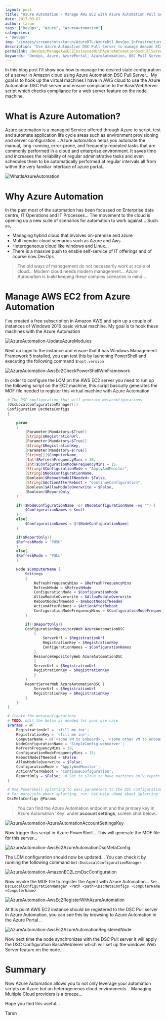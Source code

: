 ```yaml
---
layout: post
title: "Azure Automation - Manage AWS EC2 with Azure Automation Pull Server"
date: 2017-03-07
author: tarun
tags: ["DevOps", "Azure", "AzureAutomation"]
categories:
- "DevOps"
img: "/images/screenshots/tarun/AzureDTL/AzureDtl_DevOps_InfrastructureIsCode.png"
description: "Use Azure Automation DSC Pull Server to manage Amazon EC2 Instances"
permalink: /DevOps/ManageAwsEC2InstancesWithAzureAutomationDscPullServer
keywords: "DevOps, Azure, AzurePortal, AzureAutomation, DSC Pull Server, AWS EC2, PowerShell"
---
```


In this blog post I'll show you how to manage the desired state configuration of a server in Amazon cloud using Azure Automation DSC Pull Server... My goal is to hook up the virtual machines I have in AWS cloud to use the Azure Automation DSC Pull server and ensure compliance to the BasicWebServer script which checks compliance for a web server feature on the node machine.  
<!--more-->

# What is Azure Automation?
Azure automation is a managed Service offered through Azure to script, test and automate application life cycle areas such as environment provisioning and server configuration… Azure automation helps you automate the manual, long-running, error-prone, and frequently repeated tasks that are commonly performed in a cloud and enterprise environment. It saves time and increases the reliability of regular administrative tasks and even schedules them to be automatically performed at regular intervals all from within the very familiar interface of azure portal... 

![WhatIsAzureAutomation](/images/screenshots/tarun/AzureAutomation/WhatIsAzureAutomation.PNG)

# Why Azure Automation
In the past most of the automation has been focussed on Enterprise data centre, IT Operations and IT Processes… The movement to the cloud is opening up a new suite of scenarios for automation to work against… Such as,
- Managing hybrid cloud that involves on-premise and azure 
- Multi vendor cloud scenarios such as Azure and Aws
- Heterogeneous cloud like windows and Linux… 
- There is a massive push to enable self-service of IT offerings and of course now DevOps

> The old ways of management do not necessarily work at scale of cloud… Modern cloud needs modern management… *Azure Automation* is build keeping these complex scenarios in mind...

# Manage AWS EC2 from Azure Automation
I've created a free subscription in Amazon AWS and spin up a couple of instances of Windows 2016 basic virtual machine. My goal is to hook these machines with the Azure Automation 

![AzureAutomation-UpdateAzureModules](/images/screenshots/tarun/AzureAutomation/AwsEc2InstancesInAmazonConsole.PNG)

Next up login to the instance and ensure that it has Windows Management Framework 5 installed, you can test this by launching PowerShell and executing the following command `$host.version`

![AzureAutomation-AwsEc2CheckPowerShellWmFramework](/images/screenshots/tarun/AzureAutomation/AmazonEC2CheckWMF5Exists.PNG)

In order to configure the LCM on the AWS EC2 server you need to run up the following script on the EC2 machine, this script basically generates the MOF file needed to register this virtual machine with Azure Automation

``` PowerShell
 # The DSC configuration that will generate metaconfigurations
 [DscLocalConfigurationManager()]
 Configuration DscMetaConfigs
 {

     param
     (
         [Parameter(Mandatory=$True)]
         [String]$RegistrationUrl,
         [Parameter(Mandatory=$True)]
         [String]$RegistrationKey,
         [Parameter(Mandatory=$True)]
         [String[]]$ComputerName,
         [Int]$RefreshFrequencyMins = 30,
         [Int]$ConfigurationModeFrequencyMins = 15,
         [String]$ConfigurationMode = "ApplyAndMonitor",
         [String]$NodeConfigurationName,
         [Boolean]$RebootNodeIfNeeded= $False,
         [String]$ActionAfterReboot = "ContinueConfiguration",
         [Boolean]$AllowModuleOverwrite = $False,
         [Boolean]$ReportOnly
     )

     if(!$NodeConfigurationName -or $NodeConfigurationName -eq "") {
         $ConfigurationNames = $null
     }
     else{
         $ConfigurationNames = @($NodeConfigurationName)
     }

     if($ReportOnly){
     $RefreshMode = "PUSH"
     }
     else{
     $RefreshMode = "PULL"
     }

     Node $ComputerName {
         Settings
         {
             RefreshFrequencyMins = $RefreshFrequencyMins
             RefreshMode = $RefreshMode
             ConfigurationMode = $ConfigurationMode
             AllowModuleOverwrite = $AllowModuleOverwrite
             RebootNodeIfNeeded = $RebootNodeIfNeeded
             ActionAfterReboot = $ActionAfterReboot
             ConfigurationModeFrequencyMins = $ConfigurationModeFrequencyMins
         }

         if(!$ReportOnly){
         ConfigurationRepositoryWeb AzureAutomationDSC
             {
                 ServerUrl = $RegistrationUrl
                 RegistrationKey = $RegistrationKey
                 ConfigurationNames = $ConfigurationNames
             }
             ResourceRepositoryWeb AzureAutomationDSC
             {
             ServerUrl = $RegistrationUrl
             RegistrationKey = $RegistrationKey
             }
         }
         ReportServerWeb AzureAutomationDSC {
             ServerUrl = $RegistrationUrl
             RegistrationKey = $RegistrationKey
         }
     }
 }

 # Create the metaconfigurations
 # TODO: edit the below as needed for your use case
 $Params = @{
     RegistrationUrl = '<fill me in>';
     RegistrationKey = '<fill me in>';
     ComputerName = @('<some VM to onboard>', '<some other VM to onboard>');
     NodeConfigurationName = 'SimpleConfig.webserver';
     RefreshFrequencyMins = 30;
     ConfigurationModeFrequencyMins = 15;
     RebootNodeIfNeeded = $False;
     AllowModuleOverwrite = $False;
     ConfigurationMode = 'ApplyAndMonitor';
     ActionAfterReboot = 'ContinueConfiguration';
     ReportOnly = $False;  # Set to $True to have machines only report to AA DSC but not pull from it
 }

 # Use PowerShell splatting to pass parameters to the DSC configuration being invoked
 # For more info about splatting, run: Get-Help -Name about_Splatting
 DscMetaConfigs @Params
```

> You can find the Azure Automation endpoint and the primary key in Azure Automation 'Key' under __account settings__, screen shot below...

![AzureAutomation-AzureAutomationAccountSettingsKey](/images/screenshots/tarun/AzureAutomation/AzureAutomationAccountSettingsKey.PNG)

Now trigger this script in Azure PowerShell... This will generate the MOF file for this server...

![AzureAutomation-AwsEc2AzureAutomationDscMetaConfig](/images/screenshots/tarun/AzureAutomation/AwsEc2AzureAutomationDscMetaConfig.PNG)

The LCM configuration should now be updated... You can check it by running the following command `Get-DscLocalConfigurationManager`

![AzureAutomation-AmazonEC2LcmDscConfiguration](/images/screenshots/tarun/AzureAutomation/AmazonEC2LcmDscConfiguration.PNG)

Now invoke the MOF file to register the Agent with Azure Automation... `Set-DscLocalConfigurationManager -Path <path>\DscMetaConfigs -ComputerName <ComputerName>`

![AzureAutomation-AwsEc2RegisterWithAzureAutomation](/images/screenshots/tarun/AzureAutomation/AwsEc2RegisterWithAzureAutomation.PNG)

At this point AWS EC2 instance should be registered to the DSC Pull server in Azure Automation, you can see this by browsing to Azure Automation in the Azure Portal...

![AzureAutomation-AwsEc2AzureAutomationRegisteredNode](/images/screenshots/tarun/AzureAutomation/AwsEc2AzureAutomationRegisteredNode.PNG)

Now next time the node synchronizes with the DSC Pull server it will apply the DSC Configuration BasicWebSerer which will set up the windows Web Server feature on the node... 

# Summary

Now Azure Automation allows you to not only leverage your automation scripts on Azure but on heterogeneous cloud environments... Managing Multiple Cloud providers is a breeze... 

Hope you find this useful... 

Tarun 



